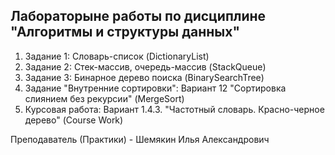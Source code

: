 ## Лабораторыне работы по дисциплине "Алгоритмы и структуры данных"
1) Задание 1: Словарь-список (DictionaryList)
2) Задание 2: Стек-массив, очередь-массив (StackQueue)
3) Задание 3: Бинарное дерево поиска (BinarySearchTree)
4) Задание "Внутренние сортировки": Вариант 12 "Сортировка слиянием без рекурсии" (MergeSort)
5) Курсовая работа: Вариант 1.4.3. "Частотный словарь. Красно-черное дерево" (Course Work)

Преподаватель (Практики) - Шемякин Илья Александрович

